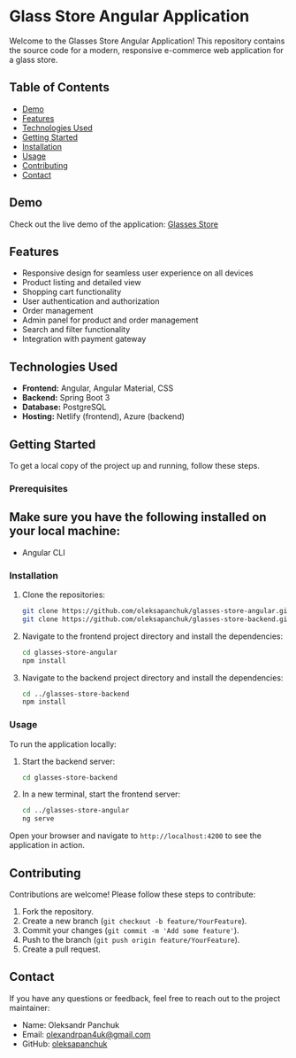 
# Glass Store Angular Application

Welcome to the Glasses Store Angular Application! This repository contains the source code for a modern, responsive e-commerce web application for a glass store.

## Table of Contents

- [Demo](#demo)
- [Features](#features)
- [Technologies Used](#technologies-used)
- [Getting Started](#getting-started)
- [Installation](#installation)
- [Usage](#usage)
- [Contributing](#contributing)
- [Contact](#contact)

## Demo

Check out the live demo of the application: [Glasses Store](https://panorama-store.netlify.app/home)

## Features

- Responsive design for seamless user experience on all devices
- Product listing and detailed view
- Shopping cart functionality
- User authentication and authorization
- Order management
- Admin panel for product and order management
- Search and filter functionality
- Integration with payment gateway

## Technologies Used

- **Frontend:** Angular, Angular Material, CSS
- **Backend:** Spring Boot 3
- **Database:** PostgreSQL
- **Hosting:** Netlify (frontend), Azure (backend)

## Getting Started

To get a local copy of the project up and running, follow these steps.

### Prerequisites

Make sure you have the following installed on your local machine:
- 
- Angular CLI

### Installation

1. Clone the repositories:

   ```bash
   git clone https://github.com/oleksapanchuk/glasses-store-angular.git
   git clone https://github.com/oleksapanchuk/glasses-store-backend.git
   ```

2. Navigate to the frontend project directory and install the dependencies:

   ```bash
   cd glasses-store-angular
   npm install
   ```

3. Navigate to the backend project directory and install the dependencies:

   ```bash
   cd ../glasses-store-backend
   npm install
   ```

### Usage

To run the application locally:

1. Start the backend server:

   ```bash
   cd glasses-store-backend
   ```

2. In a new terminal, start the frontend server:

   ```bash
   cd ../glasses-store-angular
   ng serve
   ```

Open your browser and navigate to `http://localhost:4200` to see the application in action.


## Contributing

Contributions are welcome! Please follow these steps to contribute:

1. Fork the repository.
2. Create a new branch (`git checkout -b feature/YourFeature`).
3. Commit your changes (`git commit -m 'Add some feature'`).
4. Push to the branch (`git push origin feature/YourFeature`).
5. Create a pull request.

## Contact

If you have any questions or feedback, feel free to reach out to the project maintainer:

- Name: Oleksandr Panchuk
- Email: olexandrpan4uk@gmail.com
- GitHub: [oleksapanchuk](https://github.com/oleksapanchuk)

